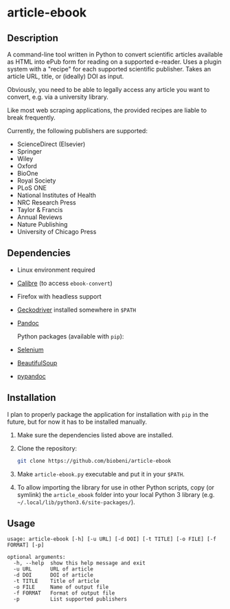 article-ebook
============

Description
-----------

A command-line tool written in Python to convert scientific articles available as HTML into ePub form for reading on a supported e-reader. 
Uses a plugin system with a "recipe" for each supported scientific publisher.
Takes an article URL, title, or (ideally) DOI as input.

Obviously, you need to be able to legally access any article you want to convert, e.g. via a university library.

Like most web scraping applications, the provided recipes are liable to break frequently.

Currently, the following publishers are supported:

* ScienceDirect (Elsevier)
* Springer
* Wiley
* Oxford
* BioOne
* Royal Society
* PLoS ONE
* National Institutes of Health
* NRC Research Press
* Taylor & Francis
* Annual Reviews
* Nature Publishing
* University of Chicago Press

Dependencies
------------

* Linux environment required
* [Calibre](https://calibre-ebook.com/) (to access `ebook-convert`)
* Firefox with headless support
* [Geckodriver](https://github.com/mozilla/geckodriver/releases) installed somewhere in `$PATH`
* [Pandoc](http://pandoc.org/)

    Python packages (available with `pip`):

* [Selenium](http://selenium-python.readthedocs.io/)
* [BeautifulSoup](https://www.crummy.com/software/BeautifulSoup/bs4/doc/)
* [pypandoc](https://github.com/bebraw/pypandoc)

Installation
------------

I plan to properly package the application for installation with `pip` in the future, but for now it has to be installed manually.

1. Make sure the dependencies listed above are installed.

2. Clone the repository:

    ```sh
    git clone https://github.com/biobeni/article-ebook
    ```

3. Make `article-ebook.py` executable and put it in your `$PATH`.

4. To allow importing the library for use in other Python scripts, copy (or symlink) the `article_ebook` folder into your local Python 3 library (e.g. `~/.local/lib/python3.6/site-packages/`).

Usage
-----

```
usage: article-ebook [-h] [-u URL] [-d DOI] [-t TITLE] [-o FILE] [-f FORMAT] [-p]

optional arguments:
  -h, --help  show this help message and exit
  -u URL      URL of article
  -d DOI      DOI of article
  -t TITLE    Title of article
  -o FILE     Name of output file
  -f FORMAT   Format of output file
  -p          List supported publishers
```
